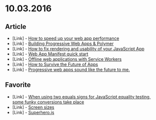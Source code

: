 # 10.03.2016

## Article

- \[Link\] - [How to speed up your web app performance](https://medium.com/@MentorMate/how-to-ensure-your-web-app-performance-stacks-up-f5650e218dfb#.1cgrtgrsy)
- \[Link\] - [Building Progressive Web Apps & Polymer](https://medium.com/@fyzaparviz/building-progressive-web-apps-polymer-c91a269d4bcd#.dlnwbng9k)
- \[Link\] - [How to fix rendering and usability of your JavaScript App](https://medium.com/@jbmoelker/how-to-fix-rendering-and-usability-of-your-javascript-app-8c3242b20b88#.je5rclwte)
- \[Link\] - [Web App Manifest quick start](https://medium.com/@elisechant/web-app-manifest-quick-start-802963195cea#.jwfe0zrri)
- \[Link\] - [Offline web applications with Service Workers](https://blog.arnellebalane.com/offline-web-applications-with-service-workers-29b23b49b305#.wey9g7xcf)
- \[Link\] - [How to Survive the Future of Apps](https://medium.com/@kateabrosimova/how-to-survive-the-future-of-apps-c14788ff3e9e#.iqg13elu6)
- \[Link\] - [Progressive web apps sound like the future to me.](https://medium.com/@jingovimes/progressive-web-apps-sound-like-the-future-to-me-8c68e37a5bce#.ubov0olc3)


## Favorite

- \[Link\] - [When using two equals signs for JavaScript equality testing, some funky conversions take place](http://dorey.github.io/JavaScript-Equality-Table/)
- \[Link\] - [Screen sizes](http://screensiz.es/phone)
- \[Link\] - [Superhero.js](http://superherojs.com/)
